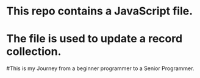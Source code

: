 # This repo contains a JavaScript file.
# The file is used to update a record collection. 




#This is my Journey from a beginner programmer to a Senior Programmer. 
